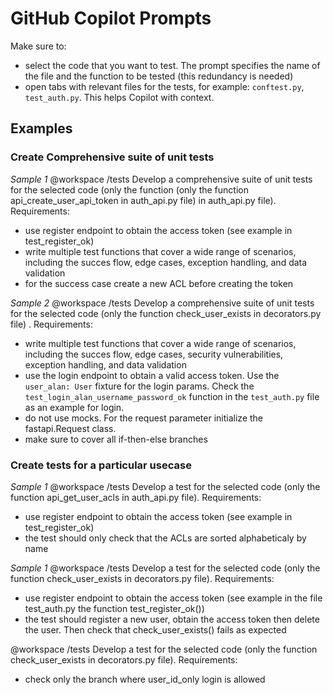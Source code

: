 # GitHub Copilot Prompts

Make sure to:

- select the code that you want to test. The prompt specifies the name of the file and the function to be tested (this redundancy is needed)
- open tabs with relevant files for the tests, for example: `conftest.py`, `test_auth.py`. This helps Copilot with context.

## Examples

### Create Comprehensive suite of unit tests

_Sample 1_
@workspace /tests Develop a comprehensive suite of unit tests for the selected code (only the function (only the function api_create_user_api_token in auth_api.py file) in auth_api.py file).
Requirements:

- use register endpoint to obtain the access token (see example in test_register_ok)
- write multiple test functions that cover a wide range of scenarios, including the succes flow, edge cases, exception handling, and data validation
- for the success case create a new ACL before creating the token

_Sample 2_
@workspace /tests Develop a comprehensive suite of unit tests for the selected code (only the function check_user_exists in decorators.py file) .
Requirements:

- write multiple test functions that cover a wide range of scenarios, including the succes flow, edge cases, security vulnerabilities, exception handling, and data validation
- use the login endpoint to obtain a valid access token. Use the `user_alan: User` fixture for the login params. Check the `test_login_alan_username_password_ok` function in the `test_auth.py` file as an example for login.
- do not use mocks. For the request parameter initialize the fastapi.Request class.
- make sure to cover all if-then-else branches

### Create tests for a particular usecase

_Sample 1_
@workspace /tests Develop a test for the selected code (only the function api_get_user_acls in auth_api.py file).
Requirements:

- use register endpoint to obtain the access token (see example in test_register_ok)
- the test should only check that the ACLs are sorted alphabeticaly by name

_Sample 1_
@workspace /tests Develop a test for the selected code (only the function check_user_exists in decorators.py file).
Requirements:

- use register endpoint to obtain the access token (see example in the file test_auth.py the function test_register_ok())
- the test should register a new user, obtain the access token then delete the user. Then check that check_user_exists() fails as expected

@workspace /tests Develop a test for the selected code (only the function check_user_exists in decorators.py file).
Requirements:

- check only the branch where user_id_only login is allowed
